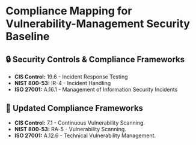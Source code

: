 # Compliance Mapping for Vulnerability-Management Security Baseline
## 🔒 Security Controls & Compliance Frameworks
- **CIS Control:** 19.6 - Incident Response Testing
- **NIST 800-53:** IR-4 - Incident Handling
- **ISO 27001:** A.16.1 - Management of Information Security Incidents

## 📜 Updated Compliance Frameworks
- **CIS Control:** 7.1 - Continuous Vulnerability Scanning.
- **NIST 800-53:** RA-5 - Vulnerability Scanning.
- **ISO 27001:** A.12.6 - Technical Vulnerability Management.
